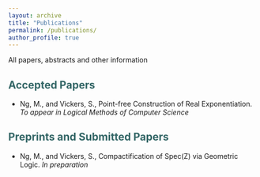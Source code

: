 ```yaml
---
layout: archive
title: "Publications"
permalink: /publications/
author_profile: true
---
```


All papers, abstracts and other information

<h2 id="htt"><font color="#336666"> Accepted Papers </font></h2> 
<ul>
  <li> Ng, M., and Vickers, S., Point-free Construction of Real Exponentiation. <i>To appear in Logical Methods of Computer Science</i></li></ul>

<h2 id="htt"><font color="#336666"> Preprints and Submitted Papers </font></h2> 
    <ul>
  <li> Ng, M., and Vickers, S., Compactification of Spec(Z) via Geometric Logic. <i>In preparation</i> </li>
  </ul>
